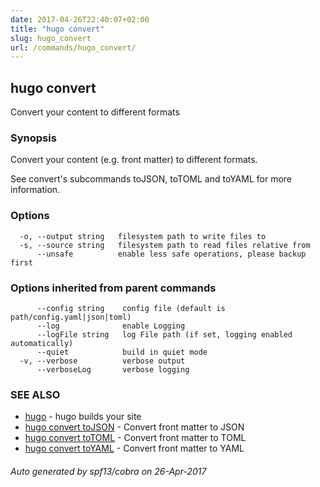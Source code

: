 ```yaml
---
date: 2017-04-26T22:40:07+02:00
title: "hugo convert"
slug: hugo_convert
url: /commands/hugo_convert/
---
```

## hugo convert

Convert your content to different formats

### Synopsis


Convert your content (e.g. front matter) to different formats.

See convert's subcommands toJSON, toTOML and toYAML for more information.

### Options

```
  -o, --output string   filesystem path to write files to
  -s, --source string   filesystem path to read files relative from
      --unsafe          enable less safe operations, please backup first
```

### Options inherited from parent commands

```
      --config string    config file (default is path/config.yaml|json|toml)
      --log              enable Logging
      --logFile string   log File path (if set, logging enabled automatically)
      --quiet            build in quiet mode
  -v, --verbose          verbose output
      --verboseLog       verbose logging
```

### SEE ALSO
* [hugo](/commands/hugo/)	 - hugo builds your site
* [hugo convert toJSON](/commands/hugo_convert_tojson/)	 - Convert front matter to JSON
* [hugo convert toTOML](/commands/hugo_convert_totoml/)	 - Convert front matter to TOML
* [hugo convert toYAML](/commands/hugo_convert_toyaml/)	 - Convert front matter to YAML

###### Auto generated by spf13/cobra on 26-Apr-2017
